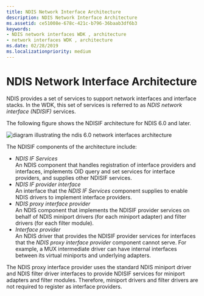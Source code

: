 ```yaml
---
title: NDIS Network Interface Architecture
description: NDIS Network Interface Architecture
ms.assetid: ce51008e-678c-421c-b796-36baab3df6b3
keywords:
- NDIS network interfaces WDK , architecture
- network interfaces WDK , architecture
ms.date: 02/28/2019
ms.localizationpriority: medium
---
```


# NDIS Network Interface Architecture

NDIS provides a set of services to support network interfaces and interface stacks. In the WDK, this set of services is referred to as *NDIS network interface (NDISIF)* services.

The following figure shows the NDISIF architecture for NDIS 6.0 and later.

![diagram illustrating the ndis 6.0 network interfaces architecture](images/ifarch.png)

The NDISIF components of the architecture include:

- *NDIS IF Services*  
    An NDIS component that handles registration of interface providers and interfaces, implements OID query and set services for interface providers, and supplies other NDISIF services.
- *NDIS IF provider interface*  
    An interface that the *NDIS IF Services* component supplies to enable NDIS drivers to implement interface providers.
- *NDIS proxy interface provider*  
    An NDIS component that implements the NDISIF provider services on behalf of NDIS miniport drivers (for each miniport adapter) and filter drivers (for each filter module).
- *Interface provider*  
    An NDIS driver that provides the NDISIF provider services for interfaces that the *NDIS proxy interface provider* component cannot serve. For example, a MUX intermediate driver can have internal interfaces between its virtual miniports and underlying adapters.

The NDIS proxy interface provider uses the standard NDIS miniport driver and NDIS filter driver interfaces to provide NDISIF services for miniport adapters and filter modules. Therefore, miniport drivers and filter drivers are not required to register as interface providers.